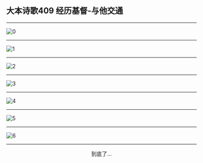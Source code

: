 
## 大本诗歌409 经历基督-与他交通
        
<div id="aplayer0"></div>

---

<img alt="0" data-original="/data/d0409/0.png">

---

<img alt="1" data-original="/data/d0409/1.png">

---

<img alt="2" data-original="/data/d0409/2.png">

---

<img alt="3" data-original="/data/d0409/3.png">

---

<img alt="4" data-original="/data/d0409/4.png">

---

<img alt="5" data-original="/data/d0409/5.png">

---

<img alt="6" data-original="/data/d0409/6.png">

---

<p style="text-align: center">到底了...</p>

<script src="/js/dist-view.js"></script>

<script>
MAIN.id = 'd0409';
        
const ap0 = new APlayer({
    container: document.getElementById('aplayer0'),
    volume: 1,
    loop: 'none',
    preload: 'none',
    audio: [{
        name: '大本诗歌409.mp3',
        artist: '大本诗歌',
        url: 'https://res.wx.qq.com/voice/getvoice?mediaid=MzI0NTk3MDM5M18yMjQ3NDkyNTM4',
        cover: '/favicon'
    }]
});
</script>
